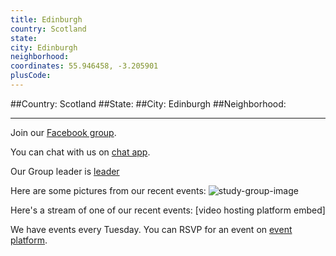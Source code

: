 ```yaml
---
title: Edinburgh
country: Scotland
state: 
city: Edinburgh
neighborhood: 
coordinates: 55.946458, -3.205901
plusCode:
---
```


##Country: Scotland
##State: 
##City: Edinburgh
##Neighborhood: 
*****
Join our [Facebook group](https://www.facebook.com/groups/free.code.camp.edinburgh).

You can chat with us on [chat app]().

Our Group leader is [leader]()

Here are some pictures from our recent events:
![study-group-image]()

Here's a stream of one of our recent events:
[video hosting platform embed]

We have events every Tuesday. You can RSVP for an event on [event platform]().
